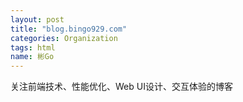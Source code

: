 ```yaml
---
layout: post
title: "blog.bingo929.com"
categories: Organization
tags: html
name: 彬Go
---
```


关注前端技术、性能优化、Web UI设计、交互体验的博客
<!--break-->